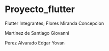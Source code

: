 # Proyecto_flutter
Flutter
Integrantes;
Flores Miranda Concepcion 

Martinez de Santiago Giovanni 

Perez Alvarado Edgar Yovan 
